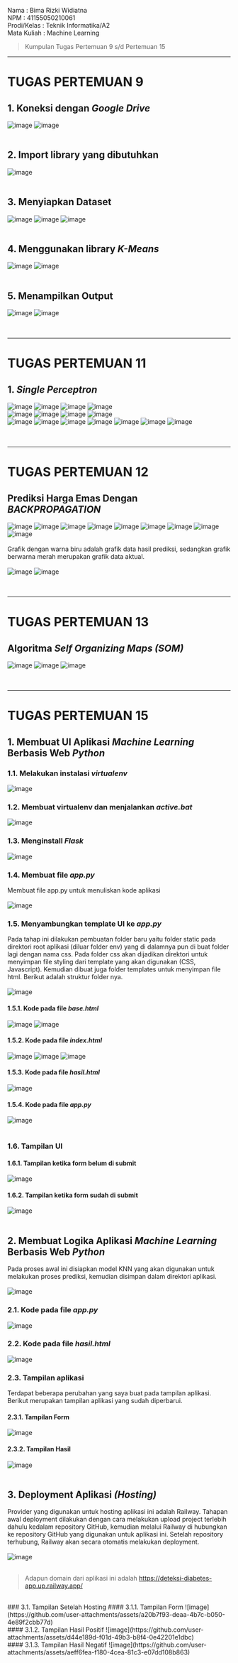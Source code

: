 Nama        : Bima Rizki Widiatna<br>
NPM		   : 41155050210061<br>
Prodi/Kelas	: Teknik Informatika/A2<br>
Mata Kuliah : Machine Learning<br>
> Kumpulan Tugas Pertemuan 9 s/d Pertemuan 15
---
# TUGAS PERTEMUAN 9

## 1.	Koneksi dengan *Google Drive*
  ![image](https://github.com/user-attachments/assets/2bde89e0-9284-4354-8af5-db6eb99e95d0)
  ![image](https://github.com/user-attachments/assets/3abddc88-46fc-4f8e-b14a-a2d127fcc223)<br><br>
  	
## 2.	Import library yang dibutuhkan
  ![image](https://github.com/user-attachments/assets/c488bf96-0236-4bbb-867a-37bd275de13d)<br><br>

## 3.	Menyiapkan Dataset
  ![image](https://github.com/user-attachments/assets/ec298c89-c0be-4aab-834d-238474883851)
  ![image](https://github.com/user-attachments/assets/bc832a7a-d36c-4f45-a07c-c8a7ff271ac9)
  ![image](https://github.com/user-attachments/assets/4bc10b49-2066-463d-96c3-d08768d70627)<br><br>

## 4.	Menggunakan library *K-Means*
  ![image](https://github.com/user-attachments/assets/795c2b6a-928c-4779-afb9-2667982bec19)
  ![image](https://github.com/user-attachments/assets/f753f3c6-edfc-416f-a031-d4b0ba1b0b52)<br><br>

## 5.	Menampilkan Output
  ![image](https://github.com/user-attachments/assets/86dd24aa-352b-4fac-9ba2-a83957807fe6)
  ![image](https://github.com/user-attachments/assets/11e17fbd-48d4-4e45-a09d-a1b03d11b0fd)<br><br><br>


---
# TUGAS PERTEMUAN 11

## 1.	*Single Perceptron*
  ![image](https://github.com/user-attachments/assets/f27019c3-db75-4a95-91c0-f18ba9490b14)
  ![image](https://github.com/user-attachments/assets/de700348-7690-41f3-8e2c-3ef531429542)
  ![image](https://github.com/user-attachments/assets/ebb240f1-d5f5-420d-9e8d-ea3fe931b53e)
  ![image](https://github.com/user-attachments/assets/d3620917-8106-4fa8-b3c4-8cb27c080c5f)<br>
  ![image](https://github.com/user-attachments/assets/44164f2c-c71e-4f15-9dab-26e7644765e6)
  ![image](https://github.com/user-attachments/assets/75e6aa55-ca48-41b4-86b8-a19ce426e275)
  ![image](https://github.com/user-attachments/assets/81c5b669-b808-4cc6-8ee8-3b249087a023)
  ![image](https://github.com/user-attachments/assets/0adf1d1c-24b2-41e6-bf59-b52f693c00d3)<br>
  ![image](https://github.com/user-attachments/assets/07d7b365-a503-4b88-b5ad-eba664273b41)
  ![image](https://github.com/user-attachments/assets/9cc67645-5f3b-41cd-90b0-527d183b2682)
  ![image](https://github.com/user-attachments/assets/258e5f1e-1ed0-47d3-955f-05309ccf6c76)
  ![image](https://github.com/user-attachments/assets/a380e075-7d81-4e85-a1f6-9db87c92ec99)
  ![image](https://github.com/user-attachments/assets/b43f1387-5123-4652-a3d3-5be256076952)
  ![image](https://github.com/user-attachments/assets/ffaf3d81-5c51-4c5f-b6fd-64dc544f40ae)
  ![image](https://github.com/user-attachments/assets/37be783c-8e6a-49aa-9607-d84abd290312)<br><br><br>


---
# TUGAS PERTEMUAN 12

## Prediksi Harga Emas Dengan *BACKPROPAGATION*
  ![image](https://github.com/user-attachments/assets/c184cacb-240f-4c40-9c28-1e2f477567ad)
  ![image](https://github.com/user-attachments/assets/ed624367-34e8-4afe-ba0c-0c00ecb108bd)
  ![image](https://github.com/user-attachments/assets/34f3362a-075f-4475-8fba-fb43c092eae0)
  ![image](https://github.com/user-attachments/assets/16300576-07c5-49a8-85bb-5f046e52a392)
  ![image](https://github.com/user-attachments/assets/61970802-f0bb-4664-8c6a-36d8460d163a)
  ![image](https://github.com/user-attachments/assets/877e3422-189c-4713-bba3-b5a6aab8a732)
  ![image](https://github.com/user-attachments/assets/ff041fad-445c-46ce-b893-833c59679ea0)
  ![image](https://github.com/user-attachments/assets/929775c5-73e4-441e-9aa7-ee8224e7e368)
  ![image](https://github.com/user-attachments/assets/e64e0429-538a-4509-8040-3ad4f1510e67)<br><br>
  Grafik dengan warna biru adalah grafik data hasil prediksi, sedangkan grafik berwarna merah merupakan grafik data aktual.<br><br>
  ![image](https://github.com/user-attachments/assets/0cc31f47-1c94-48d0-86e0-e87954f87557)
  ![image](https://github.com/user-attachments/assets/1c891418-6db2-418b-8534-3680cca169a4)<br><br><br>


---
# TUGAS PERTEMUAN 13

## Algoritma *Self Organizing Maps (SOM)*
  ![image](https://github.com/user-attachments/assets/cf83fb8c-2a9b-438a-be1a-03dcc698218d)
  ![image](https://github.com/user-attachments/assets/66c9d0a7-0cac-48ba-a53f-3bc4ff226cfc)
  ![image](https://github.com/user-attachments/assets/76a9e5aa-d79d-47f7-a0a8-6aa9f9c1cb17)<br><br><br>


---
# TUGAS PERTEMUAN 15

## 1.	Membuat UI Aplikasi *Machine Learning* Berbasis Web *Python*
### 1.1.	Melakukan instalasi *virtualenv*
  ![image](https://github.com/user-attachments/assets/417b4975-0b1f-41f3-968b-0e24629cad71)<br>
### 1.2.	Membuat virtualenv dan menjalankan *active.bat*
  ![image](https://github.com/user-attachments/assets/ca347249-4107-4b87-b9f2-077ef09d938d)<br>
### 1.3.	Menginstall *Flask*
  ![image](https://github.com/user-attachments/assets/380767e1-1c4d-4fd6-a17f-a6f5d0655430)<br>
### 1.4.	Membuat file *app.py*
  Membuat file app.py untuk menuliskan kode aplikasi<br><br>
  ![image](https://github.com/user-attachments/assets/631867ed-6d75-4a63-8fcc-e63da8bc719a)<br>
### 1.5.	Menyambungkan template UI ke *app.py*
  Pada tahap ini dilakukan pembuatan folder baru yaitu folder static pada direktori root aplikasi (diluar folder env) yang di dalamnya pun di buat folder lagi dengan nama css. Pada folder css akan dijadikan direktori untuk menyimpan file styling dari template yang akan digunakan (CSS, Javascript). Kemudian dibuat juga folder templates untuk menyimpan file html. Berikut adalah struktur folder nya.<br><br>
  ![image](https://github.com/user-attachments/assets/f84ed85e-2c1b-4c3e-84f4-63e59860ef39)<br>
  #### 1.5.1.	Kode pada file *base.html*
  ![image](https://github.com/user-attachments/assets/775565b3-b802-4bbe-b8ed-a22bd2445264)
  ![image](https://github.com/user-attachments/assets/8cf891f5-288d-452e-90d1-c1243a332572)<br>
  #### 1.5.2.	Kode pada file *index.html*
  ![image](https://github.com/user-attachments/assets/59eb53e9-45a4-48dc-8998-edf086c682a4)
  ![image](https://github.com/user-attachments/assets/2e4a5b0a-ccd4-4bcd-ae14-e866db80107d)
  ![image](https://github.com/user-attachments/assets/71e2d8f3-ad5c-4265-97c8-79cc29babcfd)<br>
  #### 1.5.3.	Kode pada file *hasil.html*
  ![image](https://github.com/user-attachments/assets/632e7c9d-504c-4cd5-9798-d222d82cb647)<br>
  #### 1.5.4.	Kode pada file *app.py*
  ![image](https://github.com/user-attachments/assets/758236b9-64f0-47c1-bd4a-37c1229826d3)<br><br>

### 1.6.	Tampilan UI
  #### 1.6.1.	Tampilan ketika form belum di submit
  ![image](https://github.com/user-attachments/assets/c268463e-b2ba-47e7-8054-509fb3fde7b0)<br>
  #### 1.6.2.	Tampilan ketika form sudah di submit
  ![image](https://github.com/user-attachments/assets/df3497de-d720-46b4-8e22-4e49f717ad9f)<br><br>

## 2.	Membuat Logika Aplikasi *Machine Learning* Berbasis Web *Python*
  Pada proses awal ini disiapkan model KNN yang akan digunakan untuk melakukan proses prediksi, kemudian disimpan dalam direktori aplikasi.<br><br>
  ![image](https://github.com/user-attachments/assets/e5bf7cf2-4050-4145-9b4f-6156d148503d)<br>
  ### 2.1.	Kode pada file *app.py*
  ![image](https://github.com/user-attachments/assets/61df0b3f-b69d-46c3-8a3a-ac5fa7aa0687)<br>
  ### 2.2.	Kode pada file *hasil.html*
  ![image](https://github.com/user-attachments/assets/21b56a75-075f-465b-b2fa-6f2a7484309a)<br>
  ### 2.3.	Tampilan aplikasi
  Terdapat beberapa perubahan yang saya buat pada tampilan aplikasi. Berikut merupakan tampilan aplikasi yang sudah diperbarui.<br>
  #### 2.3.1.	Tampilan Form
  ![image](https://github.com/user-attachments/assets/7b598874-3e6e-46b6-bc11-34d64d68a3eb)<br>
  #### 2.3.2.	Tampilan Hasil
  ![image](https://github.com/user-attachments/assets/e66999ab-4ca0-4b58-87ff-6f5169adab50)<br><br>

## 3.	Deployment Aplikasi *(Hosting)*
  Provider yang digunakan untuk hosting aplikasi ini adalah Railway. Tahapan awal deployment dilakukan dengan cara melakukan upload project terlebih dahulu kedalam repository GitHub, kemudian melalui Railway di hubungkan ke repository GitHub yang digunakan untuk aplikasi ini. Setelah repository terhubung, Railway akan secara otomatis melakukan deployment.<br><br>
  ![image](https://github.com/user-attachments/assets/2ca95d07-33b9-4cfb-be80-1bddb4c54584)<br><br>
  > Adapun domain dari aplikasi ini adalah https://deteksi-diabetes-app.up.railway.app/
  <br>
  ### 3.1.	Tampilan Setelah Hosting
  #### 3.1.1.	Tampilan Form
  ![image](https://github.com/user-attachments/assets/a20b7f93-deaa-4b7c-b050-4e89f2cbb77d)<br>
  #### 3.1.2.	Tampilan Hasil Positif
  ![image](https://github.com/user-attachments/assets/d44e189d-f01d-49b3-b8f4-0e42201e1dbc)<br>
  #### 3.1.3.	Tampilan Hasil Negatif
  ![image](https://github.com/user-attachments/assets/aeff6fea-f180-4cea-81c3-e07dd108b863)
